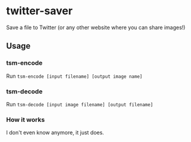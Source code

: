 # twitter-saver
Save a file to Twitter (or any other website where you can share images!)

## Usage
### tsm-encode
Run `tsm-encode [input filename] [output image name]`

### tsm-decode
Run `tsm-decode [input image filename] [output filename]`

### How it works
I don't even know anymore, it just does.
